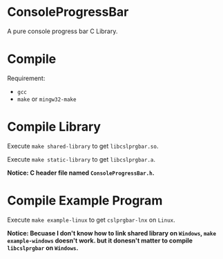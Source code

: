 # ConsoleProgressBar
A pure console progress bar C Library.

# Compile

Requirement:
* `gcc`
* `make` or `mingw32-make`

# Compile Library

Execute `make shared-library` to get `libcslprgbar.so`.

Execute `make static-library` to get `libcslprgbar.a`.

**Notice: C header file named `ConsoleProgressBar.h`.**

# Compile Example Program

Execute `make example-linux` to get `cslprgbar-lnx` on `Linux`.

**Notice: Becuase I don't know how to link shared library on `Windows`, `make example-windows` doesn't work. but it donesn't matter to compile `libcslprgbar` on `Windows`.**
